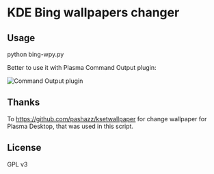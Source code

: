 # KDE Bing wallpapers changer
## Usage
python bing-wpy.py

Better to use it with Plasma Command Output plugin:

![Command Output plugin](https://imgur.com/tp2nk9P)

## Thanks
To https://github.com/pashazz/ksetwallpaper for change wallpaper for Plasma Desktop, that was used in this script.

## License
GPL v3
